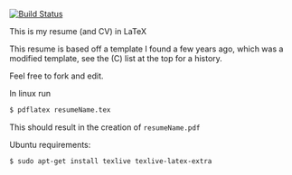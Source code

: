 [![Build Status](https://travis-ci.org/sc932/resume.svg?branch=master)](https://travis-ci.org/sc932/resume)

This is my resume (and CV) in LaTeX

This resume is based off a template I found a few years ago, which was a modified template, see the (C) list at the top for a history.


Feel free to fork and edit.

In linux run
```bash
$ pdflatex resumeName.tex
```
This should result in the creation of ``resumeName.pdf``

Ubuntu requirements:
```bash
$ sudo apt-get install texlive texlive-latex-extra
```
